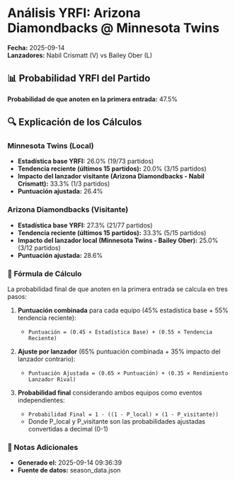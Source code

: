 # Análisis YRFI: Arizona Diamondbacks @ Minnesota Twins

**Fecha:** 2025-09-14  
**Lanzadores:** Nabil Crismatt (V) vs Bailey Ober (L)

## 📊 Probabilidad YRFI del Partido

**Probabilidad de que anoten en la primera entrada:** 47.5%

## 🔍 Explicación de los Cálculos

### Minnesota Twins (Local)
- **Estadística base YRFI:** 26.0% (19/73 partidos)
- **Tendencia reciente (últimos 15 partidos):** 20.0% (3/15 partidos)
- **Impacto del lanzador visitante (Arizona Diamondbacks - Nabil Crismatt):** 33.3% (1/3 partidos)
- **Puntuación ajustada:** 26.4%

### Arizona Diamondbacks (Visitante)
- **Estadística base YRFI:** 27.3% (21/77 partidos)
- **Tendencia reciente (últimos 15 partidos):** 33.3% (5/15 partidos)
- **Impacto del lanzador local (Minnesota Twins - Bailey Ober):** 25.0% (3/12 partidos)
- **Puntuación ajustada:** 28.6%

### 📝 Fórmula de Cálculo

La probabilidad final de que anoten en la primera entrada se calcula en tres pasos:

1. **Puntuación combinada** para cada equipo (45% estadística base + 55% tendencia reciente):
   - `Puntuación = (0.45 × Estadística Base) + (0.55 × Tendencia Reciente)`

2. **Ajuste por lanzador** (65% puntuación combinada + 35% impacto del lanzador contrario):
   - `Puntuación Ajustada = (0.65 × Puntuación) + (0.35 × Rendimiento Lanzador Rival)`

3. **Probabilidad final** considerando ambos equipos como eventos independientes:
   - `Probabilidad Final = 1 - ((1 - P_local) × (1 - P_visitante))`
   - Donde P_local y P_visitante son las probabilidades ajustadas convertidas a decimal (0-1)

### 📌 Notas Adicionales

- **Generado el:** 2025-09-14 09:36:39
- **Fuente de datos:** season_data.json
